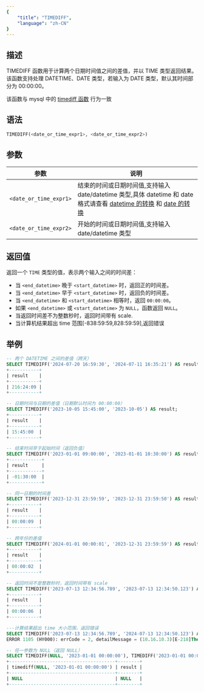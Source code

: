 ```yaml
---
{
    "title": "TIMEDIFF",
    "language": "zh-CN"
}
---
```


## 描述

TIMEDIFF 函数用于计算两个日期时间值之间的差值，并以 TIME 类型返回结果。该函数支持处理 DATETIME、DATE 类型，若输入为 DATE 类型，默认其时间部分为 00:00:00。

该函数与 mysql 中的 [timediff 函数](https://dev.mysql.com/doc/refman/8.4/en/date-and-time-functions.html#function_timediff) 行为一致

## 语法

```sql
TIMEDIFF(<date_or_time_expr1>, <date_or_time_expr2>)
```

## 参数

| 参数              | 说明                          |
|-------------------|-------------------------------|
| `<date_or_time_expr1>`      | 结束的时间或日期时间值,支持输入 date/datetime 类型,具体 datetime 和 date 格式请查看 [datetime 的转换](../../../../../current/sql-manual/basic-element/sql-data-types/conversion/datetime-conversion) 和 [date 的转换](../../../../../current/sql-manual/basic-element/sql-data-types/conversion/date-conversion)        |
| `<date_or_time_expr2>`    | 开始的时间或日期时间值,支持输入 date/datetime 类型        |

## 返回值
返回一个 `TIME` 类型的值，表示两个输入之间的时间差：
- 当 `<end_datetime>` 晚于 `<start_datetime>` 时，返回正的时间差。
- 当 `<end_datetime>` 早于 `<start_datetime>` 时，返回负的时间差。
- 当 `<end_datetime>` 和 `<start_datetime>` 相等时，返回 `00:00:00`。
- 如果 `<end_datetime>` 或 `<start_datetime>` 为 `NULL`，函数返回 `NULL`。
- 当返回时间差不为整数秒时，返回时间带有 scale.
- 当计算机结果超出 time 范围[-838:59:59,828:59:59],返回错误

## 举例

```sql
-- 两个 DATETIME 之间的差值（跨天）
SELECT TIMEDIFF('2024-07-20 16:59:30', '2024-07-11 16:35:21') AS result;
+-----------+
| result    |
+-----------+
| 216:24:09 |
+-----------+

-- 日期时间与日期的差值（日期默认时间为 00:00:00）
SELECT TIMEDIFF('2023-10-05 15:45:00', '2023-10-05') AS result;
+-----------+
| result    |
+-----------+
| 15:45:00  |
+-----------+

-- 结束时间早于起始时间（返回负值）
SELECT TIMEDIFF('2023-01-01 09:00:00', '2023-01-01 10:30:00') AS result;
+------------+
| result     |
+------------+
| -01:30:00  |
+------------+

-- 同一日期的时间差
SELECT TIMEDIFF('2023-12-31 23:59:59', '2023-12-31 23:59:50') AS result;
+-----------+
| result    |
+-----------+
| 00:00:09  |
+-----------+

-- 跨年份的差值
SELECT TIMEDIFF('2024-01-01 00:00:01', '2023-12-31 23:59:59') AS result;
+-----------+
| result    |
+-----------+
| 00:00:02  |
+-----------+

-- 返回时间不是整数秒时，返回时间带有 scale
SELECT TIMEDIFF('2023-07-13 12:34:56.789', '2023-07-13 12:34:50.123') AS result;
+-----------+
| result    |
+-----------+
| 00:00:06  |
+-----------+

---计算结果超出 time 大小范围，返回错误
SELECT TIMEDIFF('2023-07-13 12:34:56.789', '2024-07-13 12:34:50.123') AS result;
ERROR 1105 (HY000): errCode = 2, detailMessage = (10.16.10.3)[E-218]The function timediff result of 2023-07-13 12:34:56.789000, 2024-07-13 12:34:50.123000 is out of range

-- 任一参数为 NULL（返回 NULL）
SELECT TIMEDIFF(NULL, '2023-01-01 00:00:00'), TIMEDIFF('2023-01-01 00:00:00', NULL) AS result;
+---------------------------------------+--------+
| timediff(NULL, '2023-01-01 00:00:00') | result |
+---------------------------------------+--------+
| NULL                                  | NULL   |
+---------------------------------------+--------+
```